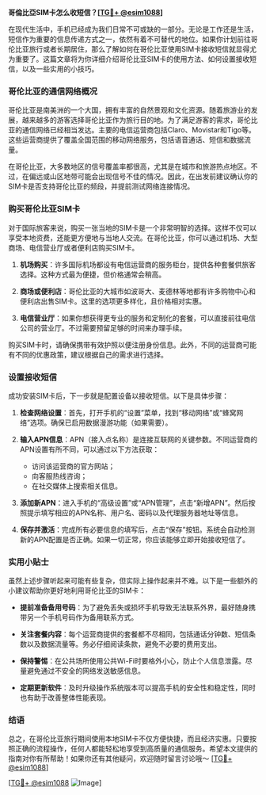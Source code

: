 **哥倫比亞SIM卡怎么收短信？[[TG💪+ @esim1088](https://t.me/s/esim1088)]**

在现代生活中，手机已经成为我们日常不可或缺的一部分。无论是工作还是生活，短信作为重要的信息传递方式之一，依然有着不可替代的地位。如果你计划前往哥伦比亚旅行或者长期居住，那么了解如何在哥伦比亚使用SIM卡接收短信就显得尤为重要了。这篇文章将为你详细介绍哥伦比亚SIM卡的使用方法、如何设置接收短信，以及一些实用的小技巧。

### 哥伦比亚的通信网络概况

哥伦比亚是南美洲的一个大国，拥有丰富的自然景观和文化资源。随着旅游业的发展，越来越多的游客选择哥伦比亚作为旅行目的地。为了满足游客的需求，哥伦比亚的通信网络已经相当发达。主要的电信运营商包括Claro、Movistar和Tigo等。这些运营商提供了覆盖全国范围的移动网络服务，包括语音通话、短信和数据流量。

在哥伦比亚，大多数地区的信号覆盖率都很高，尤其是在城市和旅游热点地区。不过，在偏远或山区地带可能会出现信号不佳的情况。因此，在出发前建议确认你的SIM卡是否支持哥伦比亚的频段，并提前测试网络连接情况。

### 购买哥伦比亚SIM卡

对于国际旅客来说，购买一张当地的SIM卡是一个非常明智的选择。这样不仅可以享受本地资费，还能更方便地与当地人交流。在哥伦比亚，你可以通过机场、大型商场、电信营业厅或者便利店购买SIM卡。

1. **机场购买**：许多国际机场都设有电信运营商的服务柜台，提供各种套餐供旅客选择。这种方式最为便捷，但价格通常会稍高。
   
2. **商场或便利店**：哥伦比亚的大城市如波哥大、麦德林等地都有许多购物中心和便利店出售SIM卡。这里的选项更多样化，且价格相对实惠。

3. **电信营业厅**：如果你想获得更专业的服务和定制化的套餐，可以直接前往电信公司的营业厅。不过需要预留足够的时间来办理手续。

购买SIM卡时，请确保携带有效护照以便注册身份信息。此外，不同的运营商可能有不同的优惠政策，建议根据自己的需求进行选择。

### 设置接收短信

成功安装SIM卡后，下一步就是配置设备以接收短信。以下是具体步骤：

1. **检查网络设置**：首先，打开手机的“设置”菜单，找到“移动网络”或“蜂窝网络”选项。确保已启用数据漫游功能（如果需要）。

2. **输入APN信息**：APN（接入点名称）是连接互联网的关键参数。不同运营商的APN设置有所不同，可以通过以下方法获取：
   - 访问该运营商的官方网站；
   - 向客服热线咨询；
   - 在社交媒体上搜索相关信息。

3. **添加新APN**：进入手机的“高级设置”或“APN管理”，点击“新增APN”。然后按照提示填写相应的APN名称、用户名、密码以及代理服务器地址等信息。

4. **保存并激活**：完成所有必要信息的填写后，点击“保存”按钮。系统会自动检测新的APN配置是否正确。如果一切正常，你应该能够立即开始接收短信了。

### 实用小贴士

虽然上述步骤听起来可能有些复杂，但实际上操作起来并不难。以下是一些额外的小建议帮助你更好地利用哥伦比亚的SIM卡：

- **提前准备备用号码**：为了避免丢失或损坏手机导致无法联系外界，最好随身携带另一个手机号码作为备用联系方式。
  
- **关注套餐内容**：每个运营商提供的套餐都不尽相同，包括通话分钟数、短信条数以及数据流量等。务必仔细阅读条款，避免不必要的费用支出。

- **保持警惕**：在公共场所使用公共Wi-Fi时要格外小心，防止个人信息泄露。尽量避免通过不安全的网络发送敏感信息。

- **定期更新软件**：及时升级操作系统版本可以提高手机的安全性和稳定性，同时也有助于改善整体性能表现。

### 结语

总之，在哥伦比亚旅行期间使用本地SIM卡不仅方便快捷，而且经济实惠。只要按照正确的流程操作，任何人都能轻松地享受到高质量的通信服务。希望本文提供的指南对你有所帮助！如果你还有其他疑问，欢迎随时留言讨论哦～ [[TG💪+ @esim1088](https://t.me/s/esim1088)]

[[TG💪+ @esim1088](https://t.me/s/esim1088) ![Image](https://i.postimg.cc/4NQfJmqS/Snipaste-2025-05-13-00-14-12.png)]